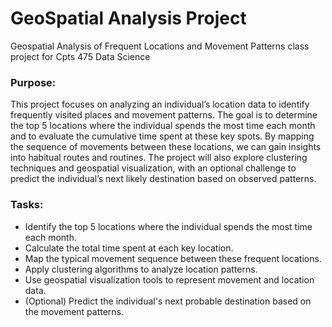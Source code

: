 # GeoSpatial Analysis Project
Geospatial Analysis of Frequent Locations and Movement Patterns class project for Cpts 475 Data Science

### Purpose:
This project focuses on analyzing an individual’s location data to identify frequently visited
places and movement patterns. The goal is to determine the top 5 locations where the individual
spends the most time each month and to evaluate the cumulative time spent at these key spots.
By mapping the sequence of movements between these locations, we can gain insights into
habitual routes and routines. The project will also explore clustering techniques and geospatial
visualization, with an optional challenge to predict the individual’s next likely destination based
on observed patterns.
### Tasks:
* Identify the top 5 locations where the individual spends the most time each month.
* Calculate the total time spent at each key location.
* Map the typical movement sequence between these frequent locations.
* Apply clustering algorithms to analyze location patterns.
* Use geospatial visualization tools to represent movement and location data.
* (Optional) Predict the individual's next probable destination based on the movement patterns.
